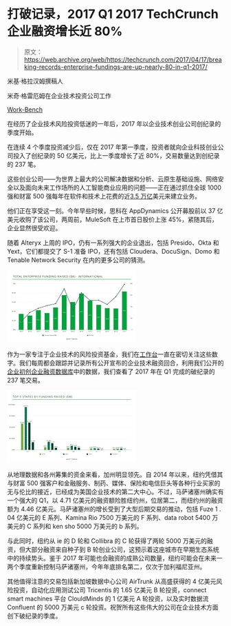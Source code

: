 # 打破记录，2017 Q1 2017 TechCrunch 企业融资增长近 80%

> 原文：<https://web.archive.org/web/https://techcrunch.com/2017/04/17/breaking-records-enterprise-fundings-are-up-nearly-80-in-q1-2017/>

米基·格拉汉姆撰稿人

米奇·格雷厄姆在企业技术投资公司工作

[Work-Bench](https://web.archive.org/web/20221006130634/https://www.work-bench.com/)

在经历了企业技术风险投资低迷的一年后，2017 年以企业技术创业公司创纪录的季度开始。

在连续 4 个季度投资减少后，仅在 2017 年第一季度，投资者就向企业科技创业公司投入了创纪录的 50 亿美元，比上一季度增长了近 80%，交易数量达到创纪录的 237 笔。

这些创业公司——为世界上最大的公司解决数据和分析、云原生基础设施、网络安全以及面向未来工作场所的人工智能商业应用的问题——正在通过抓住全球 1000 强和财富 500 强每年在软件和技术上花费的近[3.5 万亿](https://web.archive.org/web/20221006130634/http://www.gartner.com/newsroom/id/3482917)美元来建立业务。

他们正在享受这一刻。今年早些时候，思科在 AppDynamics 公开募股前以 37 亿美元收购了该公司，两周前，MuleSoft 在上市首日股价上涨 45%，紧随其后，企业显然很受欢迎。

随着 Alteryx 上周的 IPO，仍有一系列强大的企业退出，包括 Presido、Okta 和 Yext，它们都提交了 S-1 准备 IPO，还有包括 Cloudera、DocuSign、Domo 和 Tenable Network Security 在内的更多公司的猜测。

![](img/c3ff6e761c8ede836541e0d46189e74d.png)

作为一家专注于企业技术的风险投资基金，我们在[工作台](https://web.archive.org/web/20221006130634/http://www.work-bench.com/)一直在密切关注这些数字。我们每周都会跟踪并记录所有公开宣布的企业技术融资回合，利用我们公开的[企业初创企业融资数据库](https://web.archive.org/web/20221006130634/http://www.work-bench.com/blog/2014/10/29/enterprise-technology-startups-funding-database/)中的数据，我们查看了 2017 年在 Q1 完成的破纪录的 237 笔交易。

![](img/54689701f8ac85863f06b9a1d258fabe.png)

从地理数据和各州筹集的资金来看，加州明显领先。自 2014 年以来，纽约凭借其与财富 500 强客户和金融服务、制药、媒体、保险和电信巨头等各种行业买家的无与伦比的接近，已经成为美国企业技术的第二大中心。不过，马萨诸塞州确实有一个强大的 Q1，以 4.71 亿美元的融资额险胜纽约州，位居第二，而纽约州的融资额为 4.46 亿美元。马萨诸塞州的增长受到了大型后期交易的推动，包括 Fuze 1 . 04 亿美元的 E 系列、Kamina Rio 7500 万美元的 F 系列、data robot 5400 万美元的 C 系列和 ken sho 5000 万美元的 b 系列。

与此同时，纽约从 ie 的 D 轮和 Collibra 的 C 轮获得了两轮 5000 万美元的融资，但大部分融资来自种子到 B 轮创业公司，这预示着这座城市在早期生态系统中的持续势头。鉴于 2017 年可能也会融资的成熟公司数量，纽约可能会在未来一两个季度重新控制马萨诸塞州，今年年底排名第二，仅次于加利福尼亚州。

其他值得注意的交易包括新加坡数据中心公司 AirTrunk 从高盛获得的 4 亿美元风险投资，自动化应用测试公司 Tricentis 的 1.65 亿美元 B 轮投资，connect smart machines 平台 ClouldMinds 的 1 亿美元 A 轮投资，以及实时数据流 Confluent 的 5000 万美元 c 轮投资。祝贺所有这些伟大的公司在企业技术方面创下破纪录的季度。